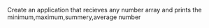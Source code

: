 Create an application that recieves any number array and prints the minimum,maximum,summery,average number 